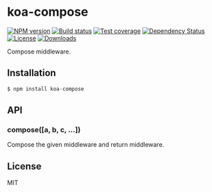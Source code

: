 
# koa-compose

[![NPM version][npm-image]][npm-url]
[![Build status][travis-image]][travis-url]
[![Test coverage][codecov-image]][codecov-url]
[![Dependency Status][david-image]][david-url]
[![License][license-image]][license-url]
[![Downloads][downloads-image]][downloads-url]

 Compose middleware.

## Installation

```js
$ npm install koa-compose
```

## API

### compose([a, b, c, ...])

  Compose the given middleware and return middleware.

## License

  MIT

[npm-image]: https://img.shields.io/npm/v/koa-compose.svg?style=flat-square
[npm-url]: https://npmjs.org/package/koa-compose
[travis-image]: https://img.shields.io/travis/koajs/compose/next.svg?style=flat-square
[travis-url]: https://travis-ci.org/koajs/compose
[codecov-image]: https://img.shields.io/codecov/c/github/koajs/compose/next.svg?style=flat-square
[codecov-url]: https://codecov.io/github/koajs/compose
[david-image]: http://img.shields.io/david/koajs/compose.svg?style=flat-square
[david-url]: https://david-dm.org/koajs/compose
[license-image]: http://img.shields.io/npm/l/koa-compose.svg?style=flat-square
[license-url]: LICENSE
[downloads-image]: http://img.shields.io/npm/dm/koa-compose.svg?style=flat-square
[downloads-url]: https://npmjs.org/package/koa-compose
